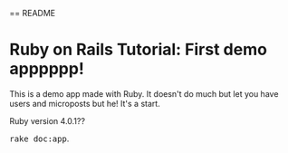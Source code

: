  == README

# Ruby on Rails Tutorial: First demo apppppp!

This is a demo app made with Ruby. 
It doesn't do much but let you have users and microposts but he! It's a start.

Ruby version 4.0.1?? 

<tt>rake doc:app</tt>.
